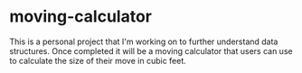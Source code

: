 # moving-calculator
This is a personal project that I'm working on to further understand data structures.  Once completed it will be a moving calculator that users can use to calculate the size of their move in cubic feet.
